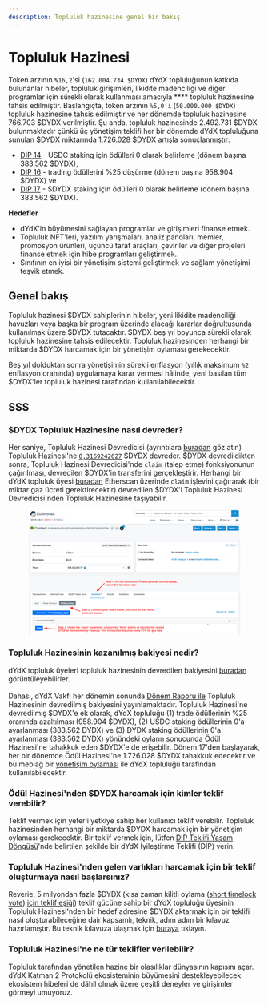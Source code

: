 ```yaml
---
description: Topluluk hazinesine genel bir bakış.
---
```


# Topluluk Hazinesi

Token arzının **`%`**`16,2`'si (`162.004.734 $DYDX`) dYdX topluluğunun katkıda bulunanlar hibeler, topluluk girişimleri, likidite madenciliği ve diğer programlar için sürekli olarak kullanması amacıyla **** topluluk hazinesine tahsis edilmiştir. Başlangıçta, token arzının `%5,0'i` (`50.000.000 $DYDX`) topluluk hazinesine tahsis edilmiştir ve her dönemde topluluk hazinesine 766.703 $DYDX verilmiştir. Şu anda, topluluk hazinesinde 2.492.731 $DYDX bulunmaktadır çünkü üç yönetişim teklifi her bir dönemde dYdX topluluğuna sunulan $DYDX miktarında 1.726.028 $DYDX artışla sonuçlanmıştır:

* [DIP 14](https://dydx.community/dashboard/proposal/7) - USDC staking için ödülleri 0 olarak belirleme (dönem başına 383.562 $DYDX),
* [DIP 16](https://dydx.community/dashboard/proposal/8) - trading ödüllerini %25 düşürme (dönem başına 958.904 $DYDX) ve
* [DIP 17](https://dydx.community/dashboard/proposal/9) - $DYDX staking için ödülleri 0 olarak belirleme (dönem başına 383.562 $DYDX).



**Hedefler**

* dYdX'in büyümesini sağlayan programlar ve girişimleri finanse etmek.
* Topluluk NFT'leri, yazılım yarışmaları, analiz panoları, memler, promosyon ürünleri, üçüncü taraf araçları, çeviriler ve diğer projeleri finanse etmek için hibe programları geliştirmek.
* Sınıfının en iyisi bir yönetişim sistemi geliştirmek ve sağlam yönetişimi teşvik etmek.

## Genel bakış

Topluluk hazinesi $DYDX sahiplerinin hibeler, yeni likidite madenciliği havuzları veya başka bir program üzerinde alacağı kararlar doğrultusunda kullanılmak üzere $DYDX tutacaktır. $DYDX beş yıl boyunca sürekli olarak topluluk hazinesine tahsis edilecektir. Topluluk hazinesinden herhangi bir miktarda $DYDX harcamak için bir yönetişim oylaması gerekecektir.

Beş yıl dolduktan sonra yönetişimin sürekli enflasyon (yıllık maksimum `%2` enflasyon oranında) uygulamaya karar vermesi hâlinde, yeni basılan tüm $DYDX'ler topluluk hazinesi tarafından kullanılabilecektir.

## SSS

### $DYDX Topluluk Hazinesine nasıl devreder?

Her saniye, Topluluk Hazinesi Devredicisi (ayrıntılara [buradan](https://docs.dydx.community/dydx-governance/resources/technical-overview#governance-architecture-overview) göz atın) Topluluk Hazinesi'ne [`0,3169242627`](tel:03169242627) $DYDX devreder. $DYDX devredildikten sonra, Topluluk Hazinesi Devredicisi'nde `claim` (talep etme) fonksiyonunun çağırılması, devredilen $DYDX'in transferini gerçekleştirir. Herhangi bir dYdX topluluk üyesi [buradan](https://etherscan.io/address/0x08a90Fe0741B7DeF03fB290cc7B273F1855767D8#writeContract) Etherscan üzerinde `claim` işlevini çağırarak (bir miktar gaz ücreti gerektirecektir) devredilen $DYDX'i Topluluk Hazinesi Devredicisi'nden Topluluk Hazinesine taşıyabilir.

<figure><img src="../.gitbook/assets/claim-function-CT-vester.png" alt=""><figcaption></figcaption></figure>

### Topluluk Hazinesinin kazanılmış bakiyesi nedir?

dYdX topluluk üyeleri topluluk hazinesinin devredilen bakiyesini [buradan](https://dydx.shippooor.xyz/) görüntüleyebilirler. \
\
Dahası, dYdX Vakfı her dönemin sonunda [Dönem Raporu ile](https://dydx.foundation/blog) Topluluk Hazinesinin devredilmiş bakiyesini yayınlamaktadır. Topluluk Hazinesi'ne devredilmiş $DYDX'e ek olarak, dYdX topluluğu (1) trade ödüllerinin %25 oranında azaltılması (958.904 $DYDX), (2) USDC staking ödüllerinin 0'a ayarlanması (383.562 DYDX) ve (3) DYDX staking ödüllerinin 0'a ayarlanması (383.562 DYDX) yönündeki oyların sonucunda Ödül Hazinesi'ne tahakkuk eden $DYDX'e de erişebilir. Dönem 17'den başlayarak, her bir dönemde Ödül Hazinesi'ne 1.726.028 $DYDX tahakkuk edecektir ve bu meblağ bir [yönetişim oylaması](https://docs.dydx.community/dydx-governance/voting-and-governance/governance-parameters) ile dYdX topluluğu tarafından kullanılabilecektir.

### Ödül Hazinesi'nden $DYDX harcamak için kimler teklif verebilir?

Teklif vermek için yeterli yetkiye sahip her kullanıcı teklif verebilir. Topluluk hazinesinden herhangi bir miktarda $DYDX harcamak için bir yönetişim oylaması gerekecektir. Bir teklif vermek için, lütfen [DIP Teklifi Yaşam Döngüsü](../voting-and-governance/dip-proposal-lifecycle.md)'nde belirtilen şekilde bir dYdX İyileştirme Teklifi (DIP) verin.

### Topluluk Hazinesi'nden gelen varlıkları harcamak için bir teklif oluşturmaya nasıl başlarsınız?

Reverie, 5 milyondan fazla $DYDX (kısa zaman kilitli oylama ([short timelock vote](https://docs.dydx.community/dydx-governance/voting-and-governance/governance-process#short-timelock-executor)) [için teklif eşiği](https://docs.dydx.community/dydx-governance/voting-and-governance/governance-parameters#timelock-parameters)) teklif gücüne sahip bir dYdX topluluğu üyesinin Topluluk Hazinesi'nden bir hedef adresine $DYDX aktarmak için bir teklifi nasıl oluşturabileceğine dair kapsamlı, teknik, adım adım bir kılavuz hazırlamıştır. Bu teknik kılavuza ulaşmak için [buraya](https://app.gitbook.com/o/-MeNgGQU0ucT2xo4s8-T/s/-MeNfSkgj48hU0q8Zbjn/\~/changes/EyisuFjLIyJ7K9RzaTfJ/technical-guide-on-building-a-dydx-community-treasury-spending-proposal) tıklayın.

### Topluluk Hazinesi'ne ne tür teklifler verilebilir?

Topluluk tarafından yönetilen hazine bir olasılıklar dünyasının kapısını açar. dYdX Katman 2 Protokolü ekosisteminin büyümesini destekleyebilecek ekosistem hibeleri de dâhil olmak üzere çeşitli deneyler ve girişimler görmeyi umuyoruz.
